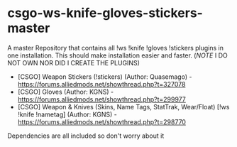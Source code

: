 # csgo-ws-knife-gloves-stickers-master
A master Repository that contains all !ws !knife !gloves !stickers plugins in one installation. This should make installation easier and faster. (*NOTE* I DO NOT OWN NOR DID I CREATE THE PLUGINS)

- [CSGO] Weapon Stickers (!stickers) (Author: Quasemago) - https://forums.alliedmods.net/showthread.php?t=327078
- [CSGO] Gloves (Author: KGNS) - https://forums.alliedmods.net/showthread.php?t=299977
- [CSGO] Weapon & Knives (Skins, Name Tags, StatTrak, Wear/Float) [!ws !knife !nametag] (Author: KGNS) - https://forums.alliedmods.net/showthread.php?t=298770

Dependencies are all included so don't worry about it

